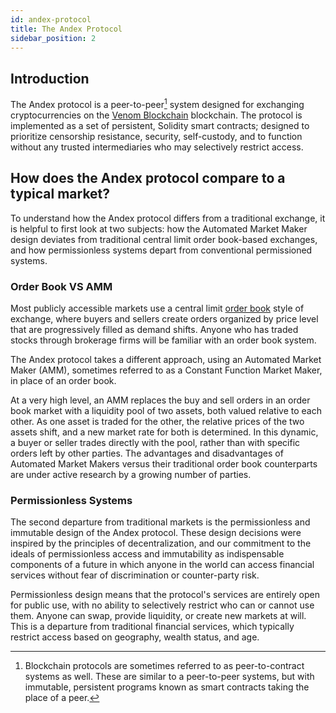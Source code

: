 ```yaml
---
id: andex-protocol
title: The Andex Protocol
sidebar_position: 2
---
```



## Introduction

The Andex protocol is a peer-to-peer[^1] system designed for exchanging cryptocurrencies on the [Venom Blockchain](https://venom.foundation/) blockchain. The protocol is implemented as a set of persistent, Solidity smart contracts; designed to prioritize censorship resistance, security, self-custody, and to function without any trusted intermediaries who may selectively restrict access.

## How does the Andex protocol compare to a typical market?

To understand how the Andex protocol differs from a traditional exchange, it is helpful to first look at two subjects: how the Automated Market Maker design deviates from traditional central limit order book-based exchanges, and how permissionless systems depart from conventional permissioned systems.

### Order Book VS AMM

Most publicly accessible markets use a central limit [order book](https://www.investopedia.com/terms/o/order-book.asp) style of exchange, where buyers and sellers create orders organized by price level that are progressively filled as demand shifts. Anyone who has traded stocks through brokerage firms will be familiar with an order book system.

The Andex protocol takes a different approach, using an Automated Market Maker (AMM), sometimes referred to as a Constant Function Market Maker, in place of an order book.

At a very high level, an AMM replaces the buy and sell orders in an order book market with a liquidity pool of two assets, both valued relative to each other. As one asset is traded for the other, the relative prices of the two assets shift, and a new market rate for both is determined. In this dynamic, a buyer or seller trades directly with the pool, rather than with specific orders left by other parties. The advantages and disadvantages of Automated Market Makers versus their traditional order book counterparts are under active research by a growing number of parties.

### Permissionless Systems

The second departure from traditional markets is the permissionless and immutable design of the Andex protocol. These design decisions were inspired by the principles of decentralization, and our commitment to the ideals of permissionless access and immutability as indispensable components of a future in which anyone in the world can access financial services without fear of discrimination or counter-party risk.

Permissionless design means that the protocol's services are entirely open for public use, with no ability to selectively restrict who can or cannot use them. Anyone can swap, provide liquidity, or create new markets at will. This is a departure from traditional financial services, which typically restrict access based on geography, wealth status, and age.

[^1]: Blockchain protocols are sometimes referred to as peer-to-contract systems as well. These are similar to a peer-to-peer systems, but with immutable, persistent programs known as smart contracts taking the place of a peer.
